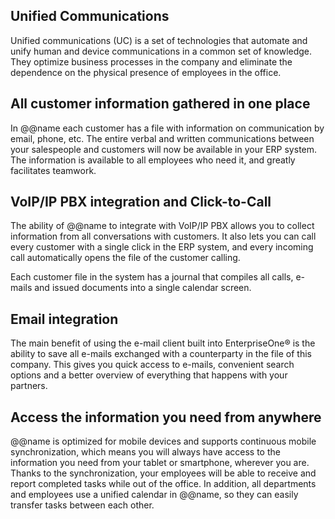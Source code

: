 ## Unified Communications

Unified communications (UC) is a set of technologies that automate and unify human and device communications in a common set of knowledge. They optimize business processes in the company and eliminate the dependence on the physical presence of employees in the office.

## All customer information gathered in one place

In @@name each customer has a file with information on communication by email, phone, etc. The entire verbal and written communications between your salespeople and customers will now be available in your ERP system. The information is available to all employees who need it, and greatly facilitates teamwork.

## VoIP/IP PBX integration and Click-to-Call

The ability of @@name to integrate with VoIP/IP PBX allows you to collect information from all conversations with customers. It also lets you can call every customer with a single click in the ERP system, and every incoming call automatically opens the file of the customer calling.

Each customer file in the system has a journal that compiles all calls, e-mails and issued documents into a single calendar screen.

## Email integration

The main benefit of using the e-mail client built into EnterpriseOne® is the ability to save all e-mails exchanged with a counterparty in the file of this company. This gives you quick access to e-mails, convenient search options and a better overview of everything that happens with your partners.

## Access the information you need from anywhere

@@name is optimized for mobile devices and supports continuous mobile synchronization, which means you will always have access to the information you need from your tablet or smartphone, wherever you are. Thanks to the synchronization, your employees will be able to receive and report completed tasks while out of the office.
In addition, all departments and employees use a unified calendar in @@name, so they can easily transfer tasks between each other.
